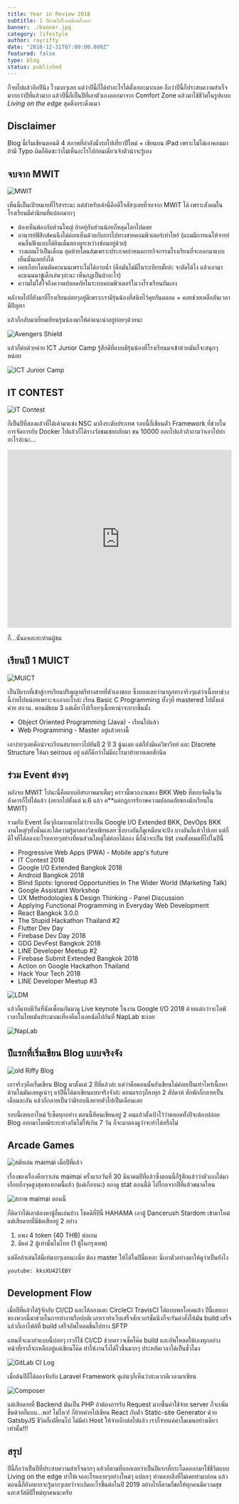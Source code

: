 ```yaml
---
title: Year in Review 2018
subtitle: 1 ปีผ่านไปไวเหมือนโกหก
banner: ./banner.jpg
category: lifestyle
author: rayriffy
date: "2018-12-31T07:00:00.000Z"
featured: false
type: blog
status: published
---
```


ก็จบไปแล้วอีกปีนึง ไวมากๆเลย แต่ว่าปีนี้ก็ได้ทำอะไรได้ตั้งเยอะมากเลย ถือว่าปีนี้ก็ประสบความสำเร็จมากกว่าปีที่แล้วมาก แล้วปีนี้ก็เป็นปีที่เอาตัวเองออกมาจาก Comfort Zone แล้วมาใช้ชีวิตในรูปแบบ *Living on the edge* สุดติ่งกระดิ่งแมว

## Disclaimer

Blog นี้เริ่มเขียนตอนตี 4 สภาพที่กำลังนั่งรถไปเที่ยวปีใหม่ + เขียนบน iPad เพราะไม่ได้เอาคอมมาถ้ามี Typo ผิดก็คิดซะว่าไม่เห็นอะไรไปก่อนเดี๋ยวเจ้าตัวน่าจะรู้เอง

## จบจาก MWIT

![MWIT](./FBE1C0AD-1998-4ED6-BFF9-265FAB976559.jpg)

เห็นนี่เป็นเป้าหมายที่ไร้สาระนะ แต่สำหรับเค้านี่คือดีใจสัสๆเลยที่จบจาก MWIT ได้ เพราะสังคมในโรงเรียนมีค่านิยมที่แปลกมากๆ

-   ต้องเห็นพ้องกับส่วนใหญ่ ถ้าอยุ่กับส่วนน้อยก็หลุดโลกไปดลย
-   อานารย์ฟิสิกส์คนนึงไม่ค่อยเห็นด้วยกับการไปทางสายคอมพิวเตอร์เท่าไหร่ (แถมมีการแฉให้จารย์คนอื่นฟังแบบได้ยินเต็มสองหูระหว่างซ่อมอยู่ด้วย)
-   วางแผนไว้เป็นเดือน สุดท้ายโดนล้มเพราะประกาศกำหนดการกิจกรรมโรงเรียนที่จะออกมาแบบเย็นนั้นเลยยังได้
-   เคยเกือบโดนตัดคะแนนเพราะไม่ได้อาบน้ำ (คือมันไม่มีในระเบียบมั้ยล่ะ จะตัดได้ไง แล้วเอามาคะแนนมาขู่เด็กเล่นๆอ่ะนะ เห็นกฏเป็นบ้าอะไร)
-   ความไม่ใส่ใจถึงความปลอดภัยในระบบคอมพิวเตอร์ในวงโรงเรียนกันเอง

หลังจบไปก็ยังมาที่โรงเรียนบ่อยๆอยู่ดีเพราะเรามีรุ่นน้องที่สนิทไว้คุยกันตลอด + คอยช่วยเหลือกันเวลามีปัญหา

แล้วก็กลับมาเยี่ยมเยียนรุ่นน้องมาให้คำแนะนำอยู่บ่อยๆด้วยนะ

![Avengers Shield](./C514CE7A-3775-41DF-AE97-CCF93CD63443.jpg)

แล้วก็ต่อด้วยค่าย ICT Junior Camp รู้สึกดีที่แบบมีรุ่นน้องที่โรงเรียนมาเข้าด้วยมันก็จะสนุกๆหน่อย

![ICT Junior Camp](./48DB8EB5-965C-432B-A745-4871FADDEFB7.jpg)

## IT CONTEST

![IT Contest](./819F7C59-AEA2-415C-9A98-8CCE5584E1FF.jpg)

ก็เป็นปีที่สองแล้วที่ได้เค้ามาแข่ง NSC มาถึงระดับประเทศ รอบนี้ก็เขียนตัว Framework ที่ช่วยในการจัดการกับ Docker ไปแล้วก็ได้รางวัลชมเชยกลับมา ขน 10000 ออกไปแล้วถ้าถามว่าเอาไปทำอะไรอ่ะนะ...

<iframe src="https://web.facebook.com/plugins/video.php?href=https%3A%2F%2Fweb.facebook.com%2Frayriffy%2Fvideos%2F940550849465665%2F&show_text=0&width=846" width="100%" height="400px" style="border:none;overflow:hidden" scrolling="no" frameborder="0" allowTransparency="true" allowFullScreen="true"></iframe>

ก็...นั้นแหละฮะท่านผู้ชม

## เรียนปี 1 MUICT

![MUICT](./C3CA29C5-2D87-4AD9-AFE0-1FD1A013FC29.jpg)

เป็นปีแรกที่เข้าสู่การเรียนปริญญาตรีทางสายที่ตัวเองชอบ ซึ่งบอกเลยว่ามาถูกทางจริงๆแต่ว่าเนื้อหาช่วงนี้ง่ายไปหน่อยเพราะจะเอาอะไรล่ะ เรียน Basic C Programming ทั้งๆที่ mastered ไปตั้งแต่ค่าย สอวน. ตอนมัธยม 3 แต่เดี๋ยวไปเรื่อยๆเนื้อหาน่าจะยากขึ้นมั้ง

-   Object Oriented Programming (Java) - เรียนไปแล้ว
-   Web Programming - Master อยู่แล้วทางนี้

เอาง่ายๆเลยคือน่าจะเรียนสบายยาวไปยันปี 2 ปี 3 นู้นเลย แต่ก็ยังมีแค่วิชาวิทย์ และ Discrete Structure ให้มา seirous อยู่ แต่ก็ดีกว่าไม่มีอะไรมาท้าทายเลยสักนิด

## ร่วม Event ต่างๆ

หลังจบ MWIT ไปนะนี่คือแบบอิสรภาพมาเต็มๆ คราวนี้พวกงานของ BKK Web ที่ชอบจัดคืนวันอังคารก็ไปได้แล้ว (อยากไปตั้งแต่ ม.6 แล้ว ค**แด่กฏการรักาษความปลอดภัยของนักเรียนใน MWIT)

รวมกับ Event อื่นๆอีกมากมายไม่ว่าจะเป็น Google I/O Extended BKK, DevOps BKK งานใหญ่ๆทั้งนั้นและได้ความรู้มาลองวิชาเพียบเลย ซึ่งบางอันก็ดูเหมือนจะปัง บางอันก็แห้วไปเลย แต่ก็ดีใจที่ได้ลองอะไรหลายๆอย่างที่คนส่วนใหญ่ไม่ค่อยได้ลอง นี่ก็น่าจะเป็น list งานทั้งหมดที่ไปในปีนี้

-   Progressive Web Apps (PWA) - Mobile app's future
-   IT Contest 2018
-   Google I/O Extended Bangkok 2018
-   Android Bangkok 2018
-   Blind Spots: Ignored Opportunities In The Wider World (Marketing Talk)
-   Google Assistant Workshop
-   UX Methodologies & Design Thinking - Panel Discussion
-   Applying Functional Programming in Everyday Web Development
-   React Bangkok 3.0.0
-   The Stupid Hackathon Thailand #2
-   Flutter Dev Day
-   Firebase Dev Day 2018
-   GDG DevFest Bangkok 2018
-   LINE Developer Meetup #2
-   Firebase Submit Extended Bangkok 2018
-   Action on Google Hackathon Thailand
-   Hack Your Tech 2018
-   LINE Developer Meetup #3

![LDM](./E190C739-FF7A-405D-9071-A29DBDA7D7CD.jpg)

แล้วก็แบบมีวันที่นัดเพื่อนกันมาดู Live keynote ในงาน Google I/O 2018 ด้วยแต่กว่าจะไลฟ์เวลาในไทยมันประมาณเที่ยงคืนไงเลยนัดไปกันที่ NapLab ซะเลย

![NapLab](./1F5D19CF-6CF4-475B-BF6E-D566754C1E8A.jpg)

## ปีแรกที่เริ่มเขียน Blog แบบจริงจัง

![old Riffy Blog](./47252BC2-C0C5-409E-BA5F-F3A21C319057.jpg)

เอาจริงๆคือเริ่มเขียน Blog มาตั้งแต่ 2 ปีที่แล้วล่ะ แต่ว่าคือตอนนั้นยังเขียนไม่ค่อยเป็นเท่าไหร่เนื้อหาด้านในมันเลยดูเน่าๆ แร่ปีนี้ได้มาเขียนแบบจริงจังล่ะ ตอนแรกๆก็ลงทุก 2 สัปดาห์ สักพักก็กลายเป็นเดือนละอัน แล้วก็กลายเป็นว่ามีรอบนึงหายตัวไปเป็นเดือนเลย

รอบนี้เลยเอาใหม่ รีเซ็ตทุกอย่าง ตอนนี้ทีคนเขียนอยู่ 2 คนแล้วตั้งเป้าไว้ว่าตลอดทั้งปีจะต้องปล่อย Blog ออกมาโดยมีระยะห่างกันไม่ให้เกิน 7 วัน ก็จะมาลองดูว่าจะทำได้หรือไม่

## Arcade Games

![สมัยเล่น maimai เมื่อปีที่แล้ว](./ED92E70C-6405-4CD1-B5A0-A12BA4DCB752.jpg)

เรื่องของเรื่องคือเราเล่น maimai ครั้งแรกวันที่ 30 มีนาคมปีที่แล้วซึ่งตอนนี้ก็รู้สึกแล้วว่าตัวเองได้มาเกือบถึงจุดสูงสุดของเกมนี้แล้ว (แค่เกือบนะ) ลองดู stat ตอนนี้ดิ ไปไกลจากปีที่แล้วขนาดไหน

![สภาพ maimai ตอนนี้](./7AE4ABE0-1EA9-4F66-A157-A543D51DC15A.jpg)

ก็คิดว่าได้เลาต้องหาตู้อื่นเล่นบ้าง โชคดีที่ปีนี้ HAHAMA เอาตู้ Dancerush Stardom เข้ามาใหม่ แต่เสียดายที่มีข้อเสียอยู่ 2 อย่าง

1.  แพง 4 token (40 THB) ต่อเกม
2.  มีแค่ 2 ตู้เท่านั้นในไทย (1 ตู้ในกรุงเทพ)

แต่คือถ้าเล่นได้นี่เท่มากๆเลยนะเนี่ย ต้อง master ให้ได้ในปีนี้แหละ นี่เอาตัวอย่างมาให้ดูว่าเป็นยังไง

`youtube: kksXU42lEBY`

## Development Flow

เมื่อปีที่แล้วได้รู้จักกับ CI/CD และได้ลองแตะ CircleCI TravisCI ได้แบบพอโอเคแล้ว ปีนี้เลยเอาของพวกนี้มาช่วยในการทำงานรือปกติเวลาเราทำเว็บเสร็จสักเวอร์ชั่นนึงก็จะรันคำสั่งให้มัน build เสร็จแล้วก็เอาไฟล์ที่ build เสร็จอัพโหลดขึ้นไปทาง SFTP

แทนที่จะมาทำแบบนี้บ่อยๆ เราก็ใช้ CI/CD ช่วยตรวจเช็คโค๊ด build และอัพโหลดให้เองทุกอย่าง หน้าที่เราก็จะเหลืออยู่แค่เขียนโค๊ด ทำให้งานวื่งได้ไวขึ้นมากๆ ประหยัดเวลาได้เป็นชั่วโมง

![GitLab CI Log](./1C172B3F-F14D-41D6-880C-68B572C59393.jpg)

เมื่อต้นปีก็ได้ลองจับกับ Laravel Framework ดูเล่นๆก็เห็นว่าสะดวกดีเวลามาเขียน

![Composer](./D8749667-8F58-48EE-A3EE-680F820A98E4.jpg)

แต่เสียดายที่ Backend มันเป็น PHP ถ้าต้องการรับ Request มากขึ้นค่าใช้จ่าย server ก็จะเพิ่มขึ้นด้วยก็แบบ...พอ! ไม่ไหว! ก็ย้ายค่ายไปเขียน React กับตัว Static-site Generator ด้วย GatsbyJS ชีวิตก็เปลี่ยนไป ไม่มีค่า Host ให้จ่ายอีกต่อไปแล้ว เราก็จ่ายแค่ค่าโดเมนอย่างเดียวเท่านั้น!!!

## สรุป

ปีนี้ถือว่าเป็นปีที่ประสบความสำเร็จมากๆ แล้วก็ตามที่บอกเลยว่าเป็นปีแรกที่กระโดดออกมาใช้ชีวิตแบบ Living on the edge ทำให้เจออะไรหลายๆอย่างใหม่ๆ แปลกๆ ทำหลายสิ่งที่ไม่เคยทำมาก่อน แล้วตอนนี้ก็ยังอยากจะรู้มากๆเลยว่าจะเกิดอะไรขึ้นต่อในปี 2019 อย่างไรก็ตามก็ขอให้ทุกคนมีความสุข และสวัสดีปีใหม่ทุกคนนะครับ
